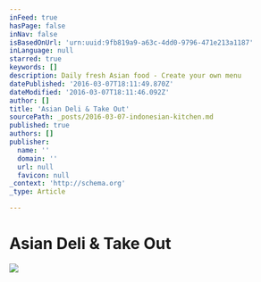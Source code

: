 ```yaml
---
inFeed: true
hasPage: false
inNav: false
isBasedOnUrl: 'urn:uuid:9fb819a9-a63c-4dd0-9796-471e213a1187'
inLanguage: null
starred: true
keywords: []
description: Daily fresh Asian food - Create your own menu
datePublished: '2016-03-07T18:11:49.870Z'
dateModified: '2016-03-07T18:11:46.092Z'
author: []
title: 'Asian Deli & Take Out'
sourcePath: _posts/2016-03-07-indonesian-kitchen.md
published: true
authors: []
publisher:
  name: ''
  domain: ''
  url: null
  favicon: null
_context: 'http://schema.org'
_type: Article

---
```

# Asian Deli & Take Out
![](https://the-grid-user-content.s3-us-west-2.amazonaws.com/3e989ceb-3120-4e43-8195-e24a6f2dbe1b.png)